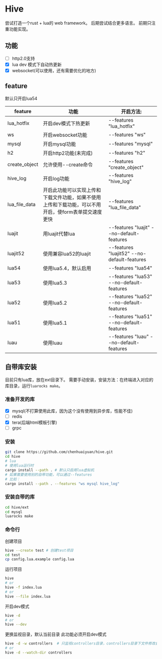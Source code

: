 # Hive

尝试打造一个rust + lua的 web framework。
后期尝试结合更多语言。
前期只注重功能实现。

## 功能

- [ ] http2.0支持
- [x] lua dev 模式下自动热更新
- [x] websocket(可以使用，还有需要优化的地方)

## feature

默认只开启lua54

| feature       | 功能                | 开启方法:                                    |
| ------------- | ------------------ | ------------------------------------------- |
| lua_hotfix    | 开启dev模式下热更新   | --features "lua_hotfix"    |
| ws            | 开启websocket功能    | --features "ws"            |
| mysql         | 开启mysql功能        | --features "mysql"         |
| h2            | 开启http2功能(未完成) | --features "h2"            |
| create_object | 允许使用--create命令  | --features "create_object" |
| hive_log      | 开启log功能          | --features "hive_log"      |
| lua_file_data | 开启此功能可以实现上传和下载文件功能，如果不使用上传和下载功能，可以不用开启，使form表单提交速度更快 | --features "lua_file_data" |
| luajit        | 用luajit代替lua      | --features "luajit" --no-default-features |
| luajit52      | 使用兼容lua52的luajit | --features "luajit52" --no-default-features |
| lua54         | 使用lua5.4，默认启用  | --features "lua54"          |
| lua53         | 使用lua5.3           | --features "lua53" --no-default-features |
| lua52         | 使用lua5.2           | --features "lua52" --no-default-features |
| lua51         | 使用lua5.1           | --features "lua51" --no-default-features |
| luau          | 使用luau             | --features "luau" --no-default-features  |

## 自带库安装

目前只有lua库，放在ext目录下。
需要手动安装，安装方法：在终端进入对应的库目录，运行`luarocks make`。

### 准备开发的库

- [x] mysql(不打算使用此库，因为这个没有使用到异步库，性能不佳)
- [ ] redis
- [x] tera(后端html模板引擎)
- [ ] grpc

### 安装

```bash
git clone https://github.com/chenhuaiyuan/hive.git
cd hive
# lua
# 使用lua运行时
cargo install --path . # 默认只启用lua虚拟机
# 如果需要使用别的自带功能，可以通过--features
# 比如：
cargo install --path . --features "ws mysql hive_log"
```

### 安装自带的库

```bash
cd hive/ext
cd mysql
luarocks make
```

### 命令行

创建项目

```bash
hive --create test # 创建test项目
cd test
cp config.lua.example config.lua
```

运行项目

```bash
hive
# or
hive -f index.lua
# or
hive --file index.lua
```

开启dev模式

```bash
hive -d
# or
hive --dev
```

更换监视目录，默认当前目录
此功能必须开启dev模式

```bash
hive -d -w controllers  # 只监视controllers目录，controllers目录下文件修改自动热更新
# or
hive -d --watch-dir controllers
```
